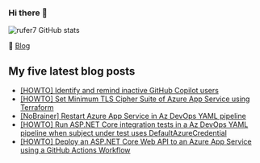 ### Hi there 👋

<img alt="rufer7 GitHub stats" src="https://github-readme-stats.vercel.app/api?username=rufer7&count_private=true&show_icons=true&theme=dark&include_all_commits=true">

:newspaper: [Blog](https://blog.rufer.be/)

## My five latest blog posts

<!-- BLOG-POST-LIST:START -->
- [[HOWTO] Identify and remind inactive GitHub Copilot users](https://blog.rufer.be/2025/02/20/howto-identify-and-remind-inactive-github-copilot-users/)
- [[HOWTO] Set Minimum TLS Cipher Suite of Azure App Service using Terraform](https://blog.rufer.be/2025/02/03/howto-set-minimum-tls-cipher-suite-of-azure-app-service-using-terraform/)
- [[NoBrainer] Restart Azure App Service in Az DevOps YAML pipeline](https://blog.rufer.be/2025/01/26/nobrainer-restart-azure-app-service-in-az-devops-yaml-pipeline/)
- [[HOWTO] Run ASP.NET Core integration tests in a Az DevOps YAML pipeline when subject under test uses DefaultAzureCredential](https://blog.rufer.be/2024/11/26/howto-run-asp-net-core-integration-tests-in-a-az-devops-yaml-pipeline-when-subject-under-test-uses-defaultazurecredential/)
- [[HOWTO] Deploy an ASP.NET Core Web API to an Azure App Service using a GitHub Actions Workflow](https://blog.rufer.be/2024/11/11/howto-deploy-an-asp-net-core-web-api-to-an-azure-app-service-using-a-github-actions-workflow/)
<!-- BLOG-POST-LIST:END -->
